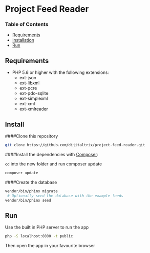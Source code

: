 # Project Feed Reader

### Table of Contents 
* [Requirements](#requirements)
* [Installation](#installation)
* [Run](#run)

## Requirements

* PHP 5.6 or higher with the following extensions:
	* ext-json
	* ext-libxml
	* ext-pcre
	* ext-pdo-sqlite
	* ext-simplexml
	* ext-xml
	* ext-xmlreader

## Install

####Clone this repository

```sh
git clone https://github.com/dijitaltrix/project-feed-reader.git
```

####Install the dependencies with [Composer](http://getcomposer.org):

`cd` into the new folder and run composer update

```sh
composer update
```

####Create the database

```sh
vendor/bin/phinx migrate
 # Optionally seed the database with the example feeds
vendor/bin/phinx seed
```

## Run

Use the built in PHP server to run the app

```sh
php -S localhost:8000 -t public
```

Then open the app in your favourite browser
